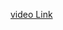 <a href="https://drive.google.com/file/d/1hHoOAccSp9yo2Xsd_eKz8YPyXzWWtirF/view?usp=sharing">video Link</a>
